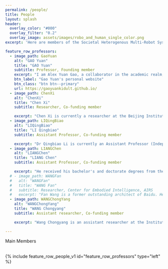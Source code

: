 ```yaml
---
permalink: /people/
title: People
layout: splash
header:
  overlay_color: "#000"
  overlay_filter: "0.2"
  overlay_image: assets/images/robo_and_human_single_color.png
excerpt: 'Here are members of the Societal Heterogenous Multi-Robot System Research Group'

feature_row_professors:
  - image_path: GaoYuan
    alt: "GAO Yuan"
    title: "GAO Yuan"
    subtitle: Professor, Founding member
    excerpt: "I am Alex Yuan Gao, a collaborator in the academic realm, currently engaged with the Chinese University of Hong Kong, Shenzhen, and the Shenzhen Institute of Artificial Intelligence and Robotics for Society (AIRS). My endeavors are nestled in the intersection of multi-robot systems and the vibrant field of Artificial Intelligence. My focus is on the art of technology, particularly in the realms of robot learning and agentized large language models, to orchestrate a harmonious symphony of robot collaboration within the ever-shifting landscapes of dynamic environments. "
    btn_label: "Gao Yuan's personal website"
    btn_class: "btn btn--primary"
    url: https://gaoyuankidult.github.io/
  - image_path: ChenXi
    alt: "ChenXi"
    title: "Chen Xi"
    subtitle: Researcher, Co-funding member

    excerpt: "Chen Xi is currently a researcher at the Beijing Institute of General Artificial Intelligence, a postdoctoral fellow at Tsinghua University, and a PhD graduate from the Robot Perception and Learning (RPL) Laboratory of the Royal Swedish Institute of Technology (KTH).His research interests include data-driven robot control and decision-making methods such as reinforcement learning and imitation learning, as well as transfer and adaptation of few-shot policies. He has participated in several international cooperation projects as a core member of CENTAURO, the Horizon2020 search and rescue robot project of the European Union. She has published more than ten papers in well-known robotics journals and conferences such as NeurIPS, T-RO, RA-L, ICRA, and IROS."
  - image_path: LIQingBiao
    alt: "LIQingBiao"
    title: "LI Qingbiao"
    subtitle: Assistant Professor, Co-funding member

    excerpt: "Dr Qingbiao Li is currently an Assistant Professor (Independent PI) in the Department of Computer Science, University of Macau. Previously, he conducted postdoctoral research at the Oxford Robotics Institute, University of Oxford, UK. Related results have been published in leading international journals and conferences such as RA-L, IJCARS, ICRA and ICLR. He has also served as a member of AAMAS2023-Blue sky Track, AAAI 2022 Committee and as a reviewer for IJRR, T-RO, AURO, RAL, ICRA, and IROS. His representative work has won the Publication of Year, ICRA 2023 Best Paper at CoPerception Workshop, Department of Computer Science, University of Cambridge"
  - image_path: LIANGChen
    alt: "LIANGChen"
    title: "LIANG Chen"
    subtitle: Assistant Professor, Co-funding member

    excerpt: "He received his bachelor's and doctorate degrees from the Department of Computer Science, Tsinghua University in 2019 and 2024, under the supervision of Professor Shi Yuanchun. His research interests include human-computer interaction and pervasive computing, including pervasive perception +X, and immersive experience innovation in Mixed Reality. He has published more than 20 papers in the international top conferences/journals of human-computer interaction, pervasive computing and artificial intelligence CHI, UIST, Ubicomp, ICML, ECCV, AAAI, and has been granted 5 invention patents. He has twice won the ACM CHI Best Paper nomination Award (2023, 2024). He is responsible for the research and development of AR interaction technology and ring device, which has reached the international leading level in the accuracy, resolution and interaction efficiency of key gesture recognition."
  # - image_path: WANGFan
  #   alt: "WANGFan"
  #   title: "WANG Fan"
  #   subtitle: Researcher, Center for Embodied Intelligence, AIRS
  #   excerpt: "Fan Wang is a former outstanding architect of Baidu. He holds a master's degree from CU-Boulder and a bachelor's degree from University of Science and Technology of China. Fan Wang's main research areas and interests include end-to-end robotics models, large models of natural language, and AI for Science. Fan Wang has published more than 30 conference and journal papers. He has published a large number of cutting-edge papers in the fields of generative large language model, biomolecular representation large model, Human-In-The-Loop reinforcement learning, meta-learning and other fields, and has won the Special Prize of Wu Wenjun Artificial Intelligence Science and Technology Progress Award."
  - image_path: WANGChongYang
    alt: "WANGChongYang"
    title: "WANG Chongyang"
    subtitle: Assistant researcher, Co-funding member

    excerpt: "Wang Chongyang is an assistant researcher at the Institute of Rehabilitation Medicine, West China Hospital, Sichuan University. He is a Shui Mu Scholar Postdoctoral fellow at the Key Laboratory of Pervasive Computing, Ministry of Education, Tsinghua University, and his co-advisor is Associate Professor Chun Yu. His current research interests include intelligent healthcare with natural perception and interaction of human motion as the core, and interactive embodied intelligence based on mobile multimodal robots. He has published several papers at international conferences on Human-computer Interaction, Pervasive Computing and Artificial Intelligence (CHI, Ubicomp, AAAI, IJCAI), and international academic journals IEEE T-Ro, NeuroImage, ACM Health, etc. He was selected as the introduction project of the National Post-doctoral Overseas Exchange Program, the Best paper reviewer of CCF TPCI 2023, and presided over national and provincial projects."

---
```


<div class = "is-h1 titleHighlight" style = "margin-bottom: 2rem" > Main Members </div>
{% include feature_row_people_v1 id="feature_row_professors" type="left" %}

<!-- # Postdocs
{% include feature_row_people id="feature_row_postdocs" type="left" %} -->

<!-- # PhD Students
{% include feature_row_people id="feature_row_phds" %} -->

